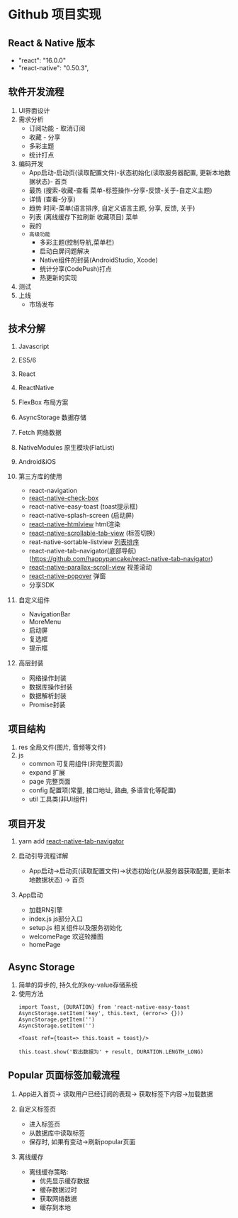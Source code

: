 # Github 项目实现
## React & Native 版本
+ "react": "16.0.0"
+ "react-native": "0.50.3",
## 软件开发流程
1. UI界面设计
2. 需求分析
    - 订阅功能 - 取消订阅
    - 收藏 - 分享
    - 多彩主题
    - 统计打点
3. 编码开发
    - App启动-启动页(读取配置文件)-状态初始化(读取服务器配置, 更新本地数据状态)- 首页
    - 最热 (搜索-收藏-查看  菜单-标签操作-分享-反馈-关于-自定义主题)
    - 详情 (查看-分享)
    - 趋势 时间-菜单(语言排序, 自定义语言主题, 分享, 反馈, 关于)
    - 列表 (离线缓存下拉刷新 收藏项目) 菜单
    - 我的
    + `高级功能`
        - 多彩主题(控制导航,菜单栏)
        - 启动白屏问题解决
        - Native组件的封装(AndroidStudio, Xcode)
        - 统计分享(CodePush)打点
        - 热更新的实现
4. 测试
5. 上线
    - 市场发布

## 技术分解
1. Javascript
2. ES5/6
3. React
4. ReactNative
5. FlexBox   布局方案
6. AsyncStorage 数据存储
7. Fetch 网络数据
8. NativeModules 原生模块(FlatList)
9. Android&iOS
10. 第三方库的使用
    - react-navigation
    - [react-native-check-box](https://github.com/crazycodeboy/react-native-check-box)
    - react-native-easy-toast  (toast提示框)
    - react-native-splash-screen (启动屏)
    - [react-native-htmlview](https://github.com/jsdf/react-native-htmlview) html渲染
    - [react-native-scrollable-tab-view](https://github.com/skv-headless/react-native-scrollable-tab-view) (标签切换)
    - reat-native-sortable-listview [列表排序](https://github.com/mozillo/react-native-sortable-listview)
    - react-native-tab-navigator(底部导航)(https://github.com/happypancake/react-native-tab-navigator)
    - [react-native-parallax-scroll-view](https://github.com/i6mi6/react-native-parallax-scroll-view) 视差滚动
    - [react-native-popover](https://github.com/jeanregisser/react-native-popover) 弹窗
    - 分享SDK
11. 自定义组件
    - NavigationBar
    - MoreMenu
    - 启动屏
    - 复选框
    - 提示框

12. 高层封装
    - 网络操作封装
    - 数据库操作封装
    - 数据解析封装
    - Promise封装

## 项目结构
1. res 全局文件(图片, 音频等文件)
2. js
    - common 可复用组件(非完整页面)
    - expand 扩展
    - page 完整页面
    - config 配置项(常量, 接口地址, 路由, 多语言化等配置)
    - util 工具类(非UI组件)


## 项目开发
1. yarn add [react-native-tab-navigator](https://github.com/happypancake/react-native-tab-navigator)

2. 启动引导流程详解
    - App启动->启动页(读取配置文件)->状态初始化(从服务器获取配置, 更新本地数据状态) -> 首页

3. App启动
    - 加载RN引擎
    - index.js js部分入口
    - setup.js 相关组件以及服务初始化
    - welcomePage 欢迎轮播图
    - homePage

## Async Storage
1. 简单的异步的, 持久化的key-value存储系统
2. 使用方法
    ```es6
    import Toast, {DURATION} from 'react-native-easy-toast
    AsyncStorage.setItem('key', this.text, (error=> {}))
    AsyncStorage.getItem('')
    AsyncStorage.setItem('')

    <Toast ref={toast=> this.toast = toast}/>

    this.toast.show('取出数据为' + result, DURATION.LENGTH_LONG)
    ```

## Popular 页面标签加载流程
1. App进入首页-> 读取用户已经订阅的表现-> 获取标签下内容->加载数据
2. 自定义标签页
    - 进入标签页
    - 从数据库中读取标签
    - 保存时, 如果有变动->刷新popular页面

3. 离线缓存
    - 离线缓存策略:
        - 优先显示缓存数据
        - 缓存数据过时
        - 获取网络数据
        - 缓存到本地

